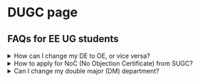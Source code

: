 # DUGC page
## FAQs for EE UG students

<details>
  <summary>How can I change my DE to OE, or vice versa?</summary>

  Register courses according to the course template. All corrections in the course type will be taken care of at the time of graduation as per the course template.
</details>

<!-- ### How can I change my DE to OE, or vice versa?
  Register courses according to the course template. All corrections in the course type will be taken care of at the time of graduation as per the course template. -->

<details>
  <summary>How to apply for NoC (No Objection Certificate) from SUGC?</summary>

  SUGC has its own format for NOC in summer and winter vacation. In this regard if you want a NOC letter then kindly provide below documents:

  1. Copy of Advertisement/Notification 
  2. Receipt of Rs. 50/-
  3. Internship Form (DoAA office)
  4. Internship Form (DoIR office)- This form is only applicable if your Internship is scheduled abroad.

  You may deposit fee amount in below account:

  - Bank name:STATE BANK OF INDIA
  - Bank branch: IIT KANPUR
  - Bank A/c No.: 35973361835
  - Bank Swift code: SBININBB499
  - Beneficiary code: SBIN0001161
  - Beneficiary name: Registrar, IIT Kanpur
</details>

<!-- ### How to apply for NoC (No Objection Certificate) from SUGC?

SUGC has its own format for NOC in summer and winter vacation. In this regard if you want a NOC letter then kindly provide below documents:

1. Copy of Advertisement/Notification 
2. Receipt of Rs. 50/-
3. Internship Form (DoAA office)
4. Internship Form (DoIR office)- This form is only applicable if your Internship is scheduled abroad.

You may deposit fee amount in below account:

- Bank name:STATE BANK OF INDIA
- Bank branch: IIT KANPUR
- Bank A/c No.: 35973361835
- Bank Swift code: SBININBB499
- Beneficiary code: SBIN0001161
- Beneficiary name: Registrar, IIT Kanpur -->

<details>
  <summary>Can I change my double major (DM) department?</summary>

  1. To apply again for DM in 7th semester, you have to drop the currently allotted Double Major from current department.
  2. After dropping Double Major programme, it may be difficult to get DM in any other department.
  3. In case you change your mind after dropping Double Major from current deparment and want to return back, then this may not be possible.

  If you understand above points well, you may request for drop by sending a mail to DUGC conveners of both the departments (current and the new).
</details>



